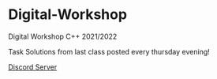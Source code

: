 # Digital-Workshop

Digital Workshop C++ 2021/2022

Task Solutions from last class posted every thursday evening!

[Discord Server](https://discord.gg/PdHy5K6aET)
